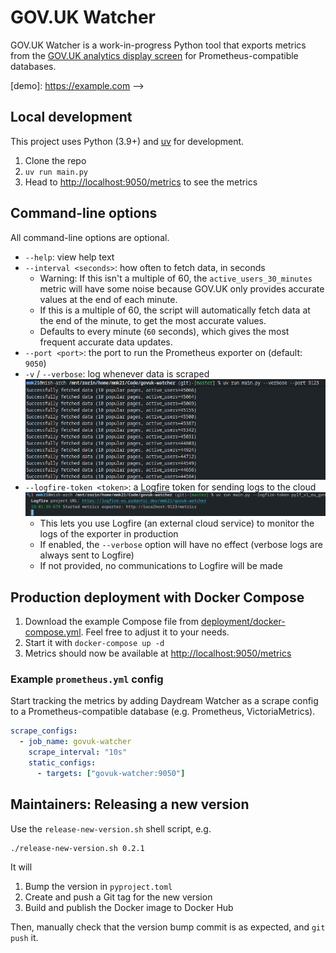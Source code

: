 # GOV.UK Watcher

GOV.UK Watcher is a work-in-progress Python tool that exports metrics from the [GOV.UK analytics display screen](https://govuk-display-screen-20e334eeb1ba.herokuapp.com/) for Prometheus-compatible databases.

<!-- ## Online demo

[![Screenshot of Grafana dashboard stats from the program](screenshot.png)][demo]

**[🌍 View dashboard on grafana.slevel.xyz][demo]** <!-- TODO Replace the below with demo link (Grafana dashboard) -->

[demo]: https://example.com -->

## Local development

This project uses Python (3.9+) and [uv](https://docs.astral.sh/uv/) for development.

1. Clone the repo
2. `uv run main.py`
3. Head to <http://localhost:9050/metrics> to see the metrics

## Command-line options

All command-line options are optional.

- `--help`: view help text
- `--interval <seconds>`: how often to fetch data, in seconds
  - Warning: If this isn't a multiple of 60, the `active_users_30_minutes` metric will have some noise because GOV.UK only provides accurate values at the end of each minute.
  - If this is a multiple of 60, the script will automatically fetch data at the end of the minute, to get the most accurate values.
  - Defaults to every minute (`60` seconds), which gives the most frequent accurate data updates.
- `--port <port>`: the port to run the Prometheus exporter on (default: `9050`)
- `-v` / `--verbose`: log whenever data is scraped
  ![Example of verbose logging](assets/verbose-logging.png)
- `--logfire-token <token>`: a [Logfire](https://logfire.pydantic.dev/) token for sending logs to the cloud
  ![Example of Logfire being used](assets/logfire-usage.png)
  - This lets you use Logfire (an external cloud service) to monitor the logs of the exporter in production
  - If enabled, the `--verbose` option will have no effect (verbose logs are always sent to Logfire)
  - If not provided, no communications to Logfire will be made

## Production deployment with Docker Compose

1. Download the example Compose file from [deployment/docker-compose.yml](deployment/docker-compose.yml). Feel free to adjust it to your needs.
2. Start it with `docker-compose up -d`
3. Metrics should now be available at <http://localhost:9050/metrics>

### Example `prometheus.yml` config

Start tracking the metrics by adding Daydream Watcher as a scrape config to a Prometheus-compatible database (e.g. Prometheus, VictoriaMetrics).

```yaml
scrape_configs:
  - job_name: govuk-watcher
    scrape_interval: "10s"
    static_configs:
      - targets: ["govuk-watcher:9050"]
```

<!-- ### Example Grafana dashboard

Start visualising the metrics by importing the example Grafana dashboard at [deployment/grafana-dashboard.json](deployment/grafana-dashboard.json) into your Grafana instance. -->

## Maintainers: Releasing a new version

Use the `release-new-version.sh` shell script, e.g.

```bash
./release-new-version.sh 0.2.1
```

It will

1. Bump the version in `pyproject.toml`
2. Create and push a Git tag for the new version
3. Build and publish the Docker image to Docker Hub

Then, manually check that the version bump commit is as expected, and `git push` it.
